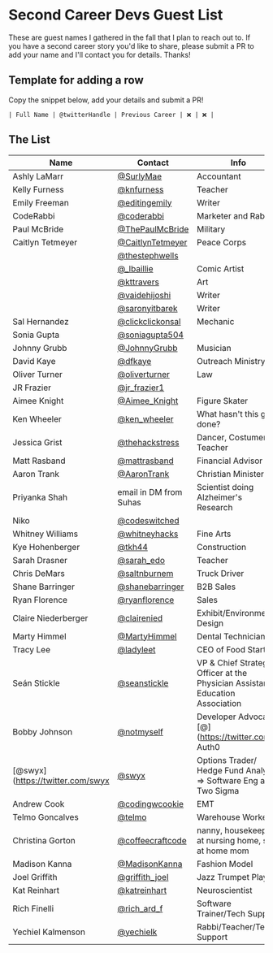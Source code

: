 # Second Career Devs Guest List

These are guest names I gathered in the fall that I plan to reach out to. If you have a second career story you'd like to share, please submit a PR to add your name and I'll contact you for details. Thanks!

## Template for adding a row

Copy the snippet below, add your details and submit a PR!

```
| Full Name | @twitterHandle | Previous Career | ❌ | ❌ |
```

## The List

| Name | Contact | Info | Scheduled? | Recorded? |
|---|---|---|---|---|
| Ashly LaMarr | [@SurlyMae](https://twitter.com/SurlyMae) | Accountant | ✅ | ❌ |
| Kelly Furness | [@knfurness](https://twitter.com/knfurness) | Teacher | ❌ | ❌ |
| Emily Freeman | [@editingemily](https://twitter.com/editingemily) | Writer | ❌ | ❌ |
| CodeRabbi | [@coderabbi](https://twitter.com/coderabbi) | Marketer and Rabbi | ❌ | ❌ |
| Paul McBride | [@ThePaulMcBride](https://twitter.com/ThePaulMcBride) | Military | ✅ | ✅ |
| Caitlyn Tetmeyer | [@CaitlynTetmeyer](https://twitter.com/CaitlynTetmeyer) | Peace Corps | ❌ | ❌ |
| | [@thestephwells](https://twitter.com/thestephwells) | | ❌ | ❌ |
| | [@_lbaillie](https://twitter.com/_lbaillie) | Comic Artist | ❌ | ❌ |
| | [@kttravers](https://twitter.com/kttravers) | Art | ❌ | ❌ |
| | [@vaidehijoshi](https://twitter.com/vaidehijoshi) | Writer | ❌ | ❌ |
| | [@saronyitbarek](https://twitter.com/saronyitbarek) | Writer | ❌ | ❌ |
| Sal Hernandez | [@clickclickonsal](https://twitter.com/clickclickonsal) | Mechanic | ❌ | ❌ |
| Sonia Gupta | [@soniagupta504](https://twitter.com/soniagupta504) | | ✅ | ✅ |
| Johnny Grubb | [@JohnnyGrubb](https://twitter.com/JohnnyGrubb) | Musician | ❌ | ❌ |
| David Kaye | [@dfkaye](https://twitter.com/dfkaye) | Outreach Ministry | ❌ | ❌ |
| Oliver Turner | [@oliverturner](https://twitter.com/oliverturner) | Law | ❌ | ❌ |
| JR Frazier | [@jr_frazier1](https://twitter.com/jr_frazier1) | | ❌ | ❌ |
| Aimee Knight | [@Aimee_Knight](https://twitter.com/Aimee_Knight) | Figure Skater | ❌ | ❌ |
| Ken Wheeler | [@ken_wheeler](https://twitter.com/ken_wheeler) | What hasn't this guy done? | ❌ | ❌ |
| Jessica Grist | [@thehackstress](https://twitter.com/thehackstress) | Dancer, Costumer, Teacher | ❌ | ❌ |
| Matt Rasband | [@mattrasband](https://twitter.com/mattrasband) | Financial Advisor | ❌ | ❌ |
| Aaron Trank | [@AaronTrank](https://twitter.com/AaronTrank) | Christian Minister | ❌ | ❌ |
| Priyanka Shah | email in DM from Suhas | Scientist doing Alzheimer's Research | ❌ | ❌ |
| Niko | [@codeswitched](https://twitter.com/codeswitched) | | ❌ | ❌ |
| Whitney Williams | [@whitneyhacks](https://twitter.com/whitneyhacks) | Fine Arts | ❌ | ❌ |
| Kye Hohenberger | [@tkh44](https://twitter.com/tkh44) | Construction | ❌ | ❌ |
| Sarah Drasner | [@sarah_edo](https://twitter.com/sarah_edo) | Teacher | ❌ | ❌ |
| Chris DeMars | [@saltnburnem](https://twitter.com/saltnburnem) | Truck Driver | ❌ | ❌ |
| Shane Barringer   | [@shanebarringer](https://twitter.com/shanebarringer)  | B2B Sales  | ❌ | ❌ |
| Ryan Florence | [@ryanflorence](https://twitter.com/ryanflorence) | Sales | ❌ | ❌ |
| Claire Niederberger | [@clairenied](https://twitter.com/clairenied) | Exhibit/Environmental Design | ✅ | ✅ |
| Marty Himmel | [@MartyHimmel](https://twitter.com/MartyHimmel) | Dental Technician | ❌ | ❌ |
| Tracy Lee | [@ladyleet](https://twitter.com/ladyleet) | CEO of Food Startup | ❌ | ❌ |
| Seán Stickle | [@seanstickle](https://twitter.com/seanstickle) | VP & Chief Strategy Officer at the Physician Assistant Education Association | ❌ | ❌ |
| Bobby Johnson | [@notmyself](https://twitter.com/notmyself) | Developer Advocate [@](https://twitter.com/ Auth0 | ✅ | ✅ |
| [@swyx](https://twitter.com/swyx | [@swyx](https://twitter.com/swyx) | Options Trader/ Hedge Fund Analyst => Software Eng at Two Sigma | ❌ | ❌ |
| Andrew Cook | [@codingwcookie](https://twitter.com/codingwcookie) | EMT | ✅ | ✅ |
| Telmo Goncalves | [@telmo](https://twitter.com/telmo) | Warehouse Worker | ❌ | ❌ |
| Christina Gorton| [@coffeecraftcode](https://twitter.com/coffeecraftcode) | nanny, housekeeper at nursing home, stay at home mom  | ❌ | ❌ |
| Madison Kanna | [@MadisonKanna](https://twitter.com/MadisonKanna) | Fashion Model | ✅ | ✅ |
| Joel Griffith | [@griffith_joel](https://twitter.com/griffith_joel) | Jazz Trumpet Player | ❌ | ❌ |
| Kat Reinhart | [@katreinhart](https://twitter.com/katreinhart) | Neuroscientist | ❌ | ❌ |
| Rich Finelli | [@rich_ard_f](https://twitter.com/rich_ard_f) | Software Trainer/Tech Support | ❌ | ❌ |
| Yechiel Kalmenson | [@yechielk](https://twitter.com/yechielk) | Rabbi/Teacher/Tech Support | ❌ | ❌ |
